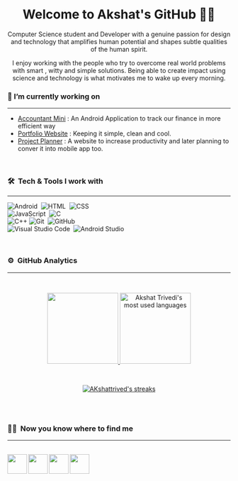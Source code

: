 
<h1 align="center">Welcome to Akshat's GitHub 🤝🏻</h1>

<p align="center">
  Computer Science student and Developer with a genuine passion for design and technology that amplifies human potential and shapes subtle qualities of the human spirit. 
</p>
<p align="center">
  I enjoy working with the people who try to overcome real world problems with smart , witty and simple solutions. Being able to create impact using science and technology is what motivates me to wake up every morning.
</p>

### 💭 I’m currently working on
---
- [Accountant Mini](https://github.com/AKshattrived/Android-Study-Jams) : An Android Application to track our finance in more efficient way
- [Portfolio Website](https://akshattrived.github.io/Akshat-Trivedi-Portfolio/) : Keeping it simple, clean and cool.
- [Project Planner](https://akshattrived.github.io/Project-Planner/) : A website to increase productivity and later planning to conver it into mobile app too.

</br>


### 🛠 &nbsp;Tech & Tools I work with
---

![Android](https://img.shields.io/badge/-Android-05122A?style=flat&logo=android)&nbsp;
![HTML](https://img.shields.io/badge/-HTML-05122A?style=flat&logo=HTML5)&nbsp;
![CSS](https://img.shields.io/badge/-CSS-05122A?style=flat&logo=CSS3&logoColor=1572B6)&nbsp;\
![JavaScript](https://img.shields.io/badge/-JavaScript-05122A?style=flat&logo=javascript)&nbsp;
![C](https://img.shields.io/badge/-C-05122A?style=flat&logo=C&logoColor=A8B9CC)&nbsp;\
![C++](https://img.shields.io/badge/-C++-05122A?style=flat&logo=C%2B%2B&logoColor=00599C)
![Git](https://img.shields.io/badge/-Git-05122A?style=flat&logo=git)&nbsp;
![GitHub](https://img.shields.io/badge/-GitHub-05122A?style=flat&logo=github)&nbsp;\
![Visual Studio Code](https://img.shields.io/badge/-Visual%20Studio%20Code-05122A?style=flat&logo=visual-studio-code&logoColor=007ACC)&nbsp;
![Android Studio](https://img.shields.io/badge/-Android%20Studio-05122A?style=flat&logo=android-studio)&nbsp;

</br>

### ⚙️ &nbsp;GitHub Analytics
---
<br />

<p align="center">
<a href="https://github.com/AKshattrived" target="_blank">
  <img height="160em" src="https://github-readme-stats.vercel.app/api?username=AKshattrived&show_icons=true&theme=algolia&include_all_commits=true&count_private=true&bg_color=0d1117&title_color=00ddd7&hide_border=false&border_color=FFFFFF"/>
  <img height="160em" src="https://github-readme-stats.vercel.app/api/top-langs/?username=AKshattrived&layout=compact&hide=handlebars&theme=algolia&bg_color=0D1117&hide_border=false&&title_color=00ddd7&border_color=FFFFFF" alt="Akshat Trivedi's most used languages"/>
</p>
<br />
<p align="center">
    <img src="http://github-readme-streak-stats.herokuapp.com?user=AKshattrived&theme=dark&background=0D1117&hide_border=&border_color=FFFFFF&ring=00DDD7&fire=00DDD7&stroke=F1F1F1&currStreakNum=FFFFFF&sideNums=FFFFFF&currStreakLabel=00DDD7&dates=CACACA" alt="AKshattrived's streaks" />
</p>
</a>
<!-- include it later -->
<!-- <img src="https://activity-graph.herokuapp.com/graph?username=AKshattrived&theme=react-dark&hide_border=false" /> -->

<br /><br />

### 🤝🏻 &nbsp;Now you know where to find me
---
<br />
<a href="https://www.linkedin.com/in/akshat-trivedi-9092981ba/">
  <img align="left" width="44px" src="https://cdn-icons-png.flaticon.com/512/174/174857.png"  />
</a>
<a href="https://twitter.com/akshattrivedi_">
  <img align="left" width="44px" src="https://logodownload.org/wp-content/uploads/2014/09/twitter-logo-6.png" />
</a>
<a href="mailto:akshattrivedi7901@gmail.com">
  <img align="left" width="44px" src="https://cdn-icons-png.flaticon.com/512/281/281769.png" />
</a>
<a href="https://www.instagram.com/ak.shattrivedi/">
  <img align="left" width="44px" src="https://upload.wikimedia.org/wikipedia/commons/thumb/a/a5/Instagram_icon.png/1024px-Instagram_icon.png" />
</a>
